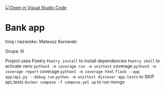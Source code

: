 [![Open in Visual Studio Code](https://classroom.github.com/assets/open-in-vscode-718a45dd9cf7e7f842a935f5ebbe5719a5e09af4491e668f4dbf3b35d5cca122.svg)](https://classroom.github.com/online_ide?assignment_repo_id=12305625&assignment_repo_type=AssignmentRepo)

# Bank app

Imię i nazwisko: Mateusz Kurowski

Grupa: III

Project uses Poetry
`Poetry install` to install dependencies
`Poetry shell` to activate venv
`python3 -m coverage run -m unittest` coverage
`python3 -m coverage report` coverage
`python3 -m coverage html`
`flask --app app/api.py --debug run`
`python -m unittest discover app.tests` to SKIP api_tests
`docker compose -f compose.yml up` to run mongo
